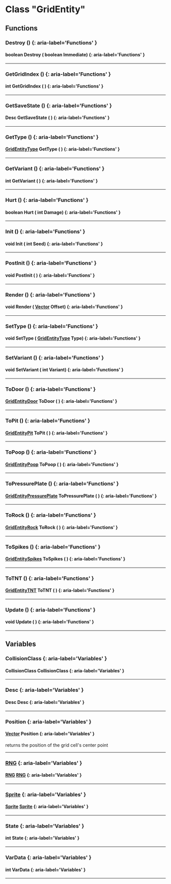 # Class "GridEntity"
## Functions
### Destroy () {: aria-label='Functions' }
#### boolean Destroy ( boolean Immediate)  {: aria-label='Functions' }

___ 
### GetGridIndex () {: aria-label='Functions' }
#### int GetGridIndex ( )  {: aria-label='Functions' }

___ 
### GetSaveState () {: aria-label='Functions' }
#### Desc GetSaveState ( )  {: aria-label='Functions' }

___ 
### GetType () {: aria-label='Functions' }
#### [GridEntityType](../enums/GridEntityType) GetType ( )  {: aria-label='Functions' }

___ 
### GetVariant () {: aria-label='Functions' }
#### int GetVariant ( )  {: aria-label='Functions' }

___ 
### Hurt () {: aria-label='Functions' }
#### boolean Hurt ( int Damage)  {: aria-label='Functions' }

___ 
### Init () {: aria-label='Functions' }
#### void Init ( int Seed)  {: aria-label='Functions' }

___ 
### PostInit () {: aria-label='Functions' }
#### void PostInit ( )  {: aria-label='Functions' }

___ 
### Render () {: aria-label='Functions' }
#### void Render ( [Vector](../Vector) Offset)  {: aria-label='Functions' }

___ 
### SetType () {: aria-label='Functions' }
#### void SetType ( [GridEntityType](../enums/GridEntityType) Type)  {: aria-label='Functions' }

___ 
### SetVariant () {: aria-label='Functions' }
#### void SetVariant ( int Variant)  {: aria-label='Functions' }

___ 
### ToDoor () {: aria-label='Functions' }
#### [GridEntityDoor](../GridEntityDoor) ToDoor ( )  {: aria-label='Functions' }

___ 
### ToPit () {: aria-label='Functions' }
#### [GridEntityPit](../GridEntityPit) ToPit ( )  {: aria-label='Functions' }

___ 
### ToPoop () {: aria-label='Functions' }
#### [GridEntityPoop](../GridEntityPoop) ToPoop ( )  {: aria-label='Functions' }

___ 
### ToPressurePlate () {: aria-label='Functions' }
#### [GridEntityPressurePlate](../GridEntityPressurePlate) ToPressurePlate ( )  {: aria-label='Functions' }

___ 
### ToRock () {: aria-label='Functions' }
#### [GridEntityRock](../GridEntityRock) ToRock ( )  {: aria-label='Functions' }

___ 
### ToSpikes () {: aria-label='Functions' }
#### [GridEntitySpikes](../GridEntitySpikes) ToSpikes ( )  {: aria-label='Functions' }

___ 
### ToTNT () {: aria-label='Functions' }
#### [GridEntityTNT](../GridEntityTNT) ToTNT ( )  {: aria-label='Functions' }

___ 
### Update () {: aria-label='Functions' }
#### void Update ( )  {: aria-label='Functions' }

___ 
## Variables
### CollisionClass {: aria-label='Variables' }
#### CollisionClass CollisionClass  {: aria-label='Variables' }

___ 
### Desc {: aria-label='Variables' }
#### Desc Desc  {: aria-label='Variables' }

___ 
### Position {: aria-label='Variables' }
####  [Vector](../Vector) Position  {: aria-label='Variables' }
returns the position of the grid cell's center point 
___ 
### [RNG](../RNG) {: aria-label='Variables' }
#### [RNG](../RNG) [RNG](../RNG)  {: aria-label='Variables' }

___ 
### [Sprite](../Sprite) {: aria-label='Variables' }
#### [Sprite](../Sprite) [Sprite](../Sprite)  {: aria-label='Variables' }

___ 
### State {: aria-label='Variables' }
#### int State  {: aria-label='Variables' }

___ 
### VarData {: aria-label='Variables' }
#### int VarData  {: aria-label='Variables' }

___ 
